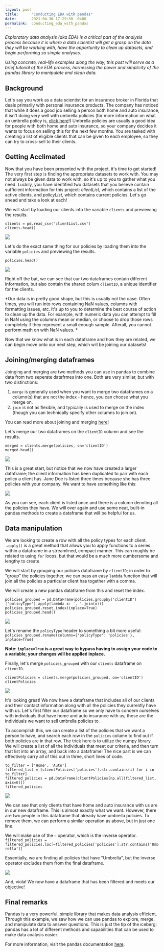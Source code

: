 ```yaml
---
layout: post
title:      "Conducting EDA with pandas"
date:       2021-04-30 17:29:30 -0400
permalink:  conducting_eda_with_pandas
---
```


*Exploratory data analysis (aka EDA) is a critical part of the analysis process because it is where a data scientist will get a grasp on the data they will be working with, have the opportunity to clean up datasets, and begin performing so simple analyses.*

*Using concrete, real-life examples along the way, this post will serve as a brief tutorial of the EDA process, harnessing the power and simplicity of the pandas library to manipulate and clean data.*

## Background
Let's say you work as a data scientist for an insurance broker in Florida that deals primarily with personal insurance products. The company has noticed that while it does a good job selling a person both home and auto insurance, it isn't doing very well with umbrella policies (for more information on what an umbrella policy is, [click here](https://www.investopedia.com/articles/personal-finance/040115/how-umbrella-insurance-works.asp)!) Umbrella policies are usually a good idea for people with both home and auto insurance, so your company decides it wants to focus on selling this for the next few months. You are tasked with creating a list of eligible clients that can be given to each employee, so they can try to cross-sell to their clients.

## Getting Acclimated
Now that you have been presented with the project, it's time to get started! The very first step is finding the appropriate datasets to work with. You may not always be given data to work with, so it's up to you to gather what you need. Luckily, you have identified two datasets that you believe contain sufficient information for this project: *clientList*, which contains a list of the active clients, and *policyList*, which contains current policies. Let's go ahead and take a look at each!

We will start by loading our clients into the variable ```clients``` and previewing the results.

```
clients = pd.read_csv('clientList.csv')
clients.head()
```

![](https://i.ibb.co/WgdQY6V/Screen-Shot-2021-04-30-at-5-17-19-PM.png)

Let's do the exact same thing for our policies by loading them into the variable ```policies``` and previewing the results.

```policies = pd.read_csv('policyList.csv')
policies.head()
```

![](https://i.ibb.co/RhfbXFb/Screen-Shot-2021-04-30-at-5-32-58-PM.png)

Right off the bat, we can see that our two dataframes contain different information, but also contain the shared colum ```clientID```, a unique identifier for the clients. 

*Our data is in pretty good shape, but this is usually not the case. Often times, you will run into rows containing NaN values, columns with formatting issues, etc. It's up to you to determine the best course of action to clean up the data. For example, with numeric data you can attempt to fill in NaN using the columns mean or median, or choose to drop those rows completely if they represent a small enough sample. Afterall, you cannot perform math on with NaN values. *

Now that we know what is in each dataframe and how they are related, we can begin move onto our next step, which will be joining our datasets!

## Joining/merging dataframes
Joinging and merging are two methods you can use in pandas to combine data from two seperate datafrmes into one. Both are very similar, but with two distinctions:
1.  ```merge``` is generally used when you want to merge two dataframes on a column(s) that are not the index - hence, you can choose what you merge on.
2.  ```join``` is not as flexible, and typically is used to merge on the index (though you can technically specify other columns to join on).

You can read more about joining and merging [here](https://towardsdatascience.com/pandas-join-vs-merge-c365fd4fbf49#:~:text=We%20can%20use%20join%20and,join%20on%20for%20both%20dataframes.)!

Let's merge our two dataframes on the ```clientID``` column and see the results.

```
merged = clients.merge(policies, on='clientID')
merged.head()
```

![](https://i.ibb.co/VJwHv52/Screen-Shot-2021-04-30-at-6-12-17-PM.png)

This is a great start, but notice that we now have created a larger dataframe; the client information has been duplicated to pair with each policy a client has. Jane Doe is listed three times because she has three policies with your company. We want to have something like this:

![](https://i.ibb.co/G904phy/Screen-Shot-2021-04-30-at-6-28-31-PM.png)

As you can see, each client is listed once and there is a column denoting all the policies they have. We will over again and use some neat, built-in pandas methods to create a dataframe that will be helpful for us.

## Data manipulation
We are looking to create a row with all the policy types for each client. `.apply()` is a great method that allows you to apply functions to a series within a dataframe in a streamlined, compact manner. This can roughly be related to using `for` loops, but that would be a much more cumbersome and lengthy to create.

We will start by grouping our policies dataframe by `clientID`; in order to "group" the policies together, we can pass an easy `lambda` function that will join all the policies a particular client has together with a comma. 

We will create a new pandas dataframe from this and reset the index.

```
policies_grouped = pd.DataFrame(policies.groupby('clientID')['policyType'].apply(lambda x: ', '.join(x)))
policies_grouped.reset_index(inplace=True)
policies_grouped.head()
```

![](https://i.ibb.co/nPHb5fg/Screen-Shot-2021-04-30-at-6-45-39-PM.png)

Let's rename the `policyType` header to something a bit more useful:
`policies_grouped.rename(columns={'policyType': 'policies'}, inplace=True)`

**Note: `inplace=True` is a great way to bypass having to assign your code to a variable; your changes will be applied inplace.**

Finally, let's merge `policies_grouped` with our `clients` dataframe on `clientID`.

```
clientPolicies = clients.merge(policies_grouped, on='clientID')
clientPolicies
```

![](https://i.ibb.co/rwXd6TL/Screen-Shot-2021-04-30-at-7-01-18-PM.png)

It's looking great! We now have a dataframe that includes all of our clients and their contact information along with all the policies they currently have with us. Let's first filter our dataframe so we only have to concern ourselves with individuals that have home and auto insurance with us; these are the individuals we want to sell umbrella policies to.

To accomplish this, we can create a list of the policies that we want a person to have, and search each row in the `policies` column to find out if both policies are in that row. The trick here is to utilize the numpy library. We will create a list of all the individuals that meet our criteria, and then turn that list into an array, and back into a dataframe! The nice part is we can effectively carry all of this out in three, short lines of code.

```
to_filter = ['Home', 'Auto']
filtered_list = [clientPolicies['policies'].str.contains(i) for i in to_filter]
filtered_policies = pd.DataFrame(clientPolicies[np.all(filtered_list, axis=0)])
filtered_policies
```

![](https://i.ibb.co/Y3FYgMx/Screen-Shot-2021-05-01-at-2-57-50-PM.png)

We can see that only clients that have home and auto insurance with us are in our new dataframe. This is almost exactly what we want. However, there are two people in this dataframe that already have umbrella policies. To remove them, we can perform a similar operation as above, but in just one line.

We will make use of the `~` operator, which is the inverse operator.
`filtered_policies = filtered_policies.loc[~filtered_policies['policies'].str.contains('Umbrella')]`

Essentially, we are finding all policies that have "Umbrella", but the inverse operator excludes them from the final dataframe.

![](https://i.ibb.co/B41v5wk/Screen-Shot-2021-05-01-at-3-07-45-PM.png)

And, viola! We now have a dataframe that has been filtered and meets our objective!

## Final remarks

Pandas is a very powerful, simple library that makes data analysis efficient. Through this example, we saw how we can use pandas to explore, merge, and manipulate data to answer questions. This is just the tip of the iceberg; pandas has a lot of different methods and capabilities that can be used to make data analysis easier.

For more information, visit the pandas documentation [here](https://pandas.pydata.org/docs/).


